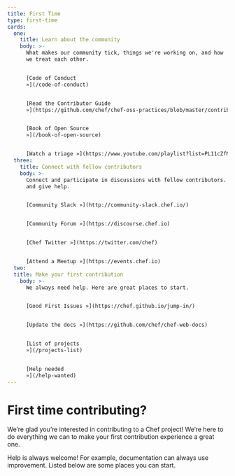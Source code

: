 ```yaml
---
title: First Time
type: first-time
cards:
  one:
    title: Learn about the community
    body: >-
      What makes our community tick, things we're working on, and how
      we treat each other.


      [Code of Conduct
      »](/code-of-conduct)


      [Read the Contributor Guide
      »](https://github.com/chef/chef-oss-practices/blob/master/contributors/guide/README.md#your-first-contribution)


      [Book of Open Source
      »](/book-of-open-source)


      [Watch a triage »](https://www.youtube.com/playlist?list=PL11cZfNdwNyMMffxAIvH3bfTVv6W65oIh)
  three:
    title: Connect with fellow contributors
    body: >-
      Connect and participate in discussions with fellow contributors. Get help
      and give help.


      [Community Slack »](http://community-slack.chef.io/)


      [Community Forum »](https://discourse.chef.io)


      [Chef Twitter »](https://twitter.com/chef)


      [Attend a Meetup »](https://events.chef.io)
  two:
  title: Make your first contribution
    body: >-
      We always need help. Here are great places to start.


      [Good First Issues »](https://chef.github.io/jump-in/)


      [Update the docs »](https://github.com/chef/chef-web-docs)


      [List of projects
      »](/projects-list)


      [Help needed
      »](/help-wanted)
---
```

# First time contributing?

We’re glad you’re interested in contributing to a Chef project! We’re here to do everything we can to make your first contribution experience a great one.

Help is always welcome! For example, documentation can always use improvement. Listed below are some places you can start.
